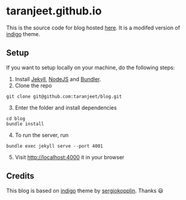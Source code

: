 # taranjeet.github.io

This is the source code for blog hosted [here](https://taranjeet.cc/blog). It is a modifed version of [indigo](https://github.com/sergiokopplin/indigo) theme.

## Setup

If you want to setup locally on your machine, do the following steps:

1. Install [Jekyll](http://jekyllrb.com), [NodeJS](https://nodejs.org/) and [Bundler](http://bundler.io/).
2. Clone the repo

```
git clone git@github.com:taranjeet/blog.git
```

3. Enter the folder and install dependencies

```
cd blog
bundle install
```

4. To run the server, run

```
bundle exec jekyll serve --port 4001
```

5. Visit [http://localhost:4000](http://localhost:4001) it in your browser

## Credits

This blog is based on [indigo](https://github.com/sergiokopplin/indigo) theme by [sergiokopplin](https://github.com/sergiokopplin). Thanks :smiley:
